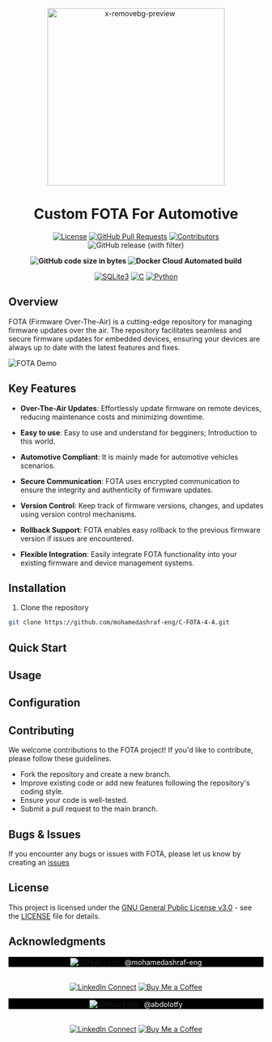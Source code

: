 
<p align="center">
  <a href="https://imgbb.com/"><img src="https://i.ibb.co/7RNX7Jg/x-removebg-preview.png" alt="x-removebg-preview" border="0" width="350"></a>
</p>
<div align="center">

# Custom FOTA For Automotive

</div>

<p align="center">
  <a href="https://img.shields.io/badge/License-GPL%203.0-blue.svg"><img src="https://img.shields.io/badge/License-GPL%203.0-blue.svg" alt="License"></a>
  <a href="https://github.com/mohamedashraf-eng/C-FOTA-4-A/pulls"><img src="https://img.shields.io/github/issues-pr/mohamedashraf-eng/C-FOTA-4-A" alt="GitHub Pull Requests"></a>
  <a href="https://github.com/mohamedashraf-eng/C-FOTA-4-A/contributors"><img src="https://img.shields.io/github/contributors/mohamedashraf-eng/C-FOTA-4-A" alt="Contributors"></a>
  <img alt="GitHub release (with filter)" src="https://img.shields.io/github/v/release/mohamedashraf-eng/C-FOTA-4-A">
</p>

</p>
<p align="center">
  <b> 
  <img alt="GitHub code size in bytes" src="https://img.shields.io/github/languages/code-size/mohamedashraf-eng/C-FOTA-4-A"> 
  </b>
  <b>
  <img alt="Docker Cloud Automated build" src="https://img.shields.io/docker/cloud/automated/mohamedashraf-eng/C-FOTA-4-A">
  </b>
</p>


<p align="center">
  <a href="https://www.sqlite.org/index.html"><img src="https://img.shields.io/badge/SQLite-07405E?style=for-the-badge&logo=sqlite&logoColor=white" alt="SQLite3"></a>
  <a href="https://www.gnu.org/home.en.html"><img src="https://img.shields.io/badge/C-00599C?style=for-the-badge&logo=c&logoColor=white" alt="C"></a>
  <a href="https://www.python.org"><img src="https://img.shields.io/badge/Python-FFD43B?style=for-the-badge&logo=python&logoColor=blue" alt="Python"></a>
</p>

## Overview 
FOTA (Firmware Over-The-Air) is a cutting-edge repository for managing firmware updates over the air. The repository facilitates seamless and secure firmware updates for embedded devices, ensuring your devices are always up to date with the latest features and fixes.

![FOTA Demo](insert_demo_gif_or_screenshot_here)

## Key Features

- **Over-The-Air Updates**: Effortlessly update firmware on remote devices, reducing maintenance costs and minimizing downtime.

- **Easy to use**: Easy to use and understand for begginers; Introduction to this world.

- **Automotive Compliant**: It is mainly made for automotive vehicles scenarios.  

- **Secure Communication**: FOTA uses encrypted communication to ensure the integrity and authenticity of firmware updates.

- **Version Control**: Keep track of firmware versions, changes, and updates using version control mechanisms.

- **Rollback Support**: FOTA enables easy rollback to the previous firmware version if issues are encountered.

- **Flexible Integration**: Easily integrate FOTA functionality into your existing firmware and device management systems.

## Installation
1. Clone the repository  
```bash
git clone https://github.com/mohamedashraf-eng/C-FOTA-4-A.git
```  

## Quick Start  

## Usage  


## Configuration  


## Contributing  
We welcome contributions to the FOTA project! If you'd like to contribute, please follow these guidelines.

* Fork the repository and create a new branch.
* Improve existing code or add new features following the repository's coding style.
* Ensure your code is well-tested.
* Submit a pull request to the main branch.

## Bugs & Issues

If you encounter any bugs or issues with FOTA, please let us know by creating an [issues](https://github.com/mohamedashraf-eng/C-FOTA-4-A/issues)
## License  
This project is licensed under the [GNU General Public License v3.0](https://www.gnu.org/licenses/gpl-3.0.en.html) - see the [LICENSE](https://github.com/mohamedashraf-eng/C-FOTA-4-A/blob/main/LICENSE) file for details.

## Acknowledgments  

<div align="center" style="background-color: black; padding: 1px; max-width: 10000px;">
  <a href="https://github.com/mohamedashraf-eng" style="text-decoration: none;">
    <img src="https://img.shields.io/badge/GitHub-100000?style=for-the-badge&logo=github&logoColor=white" alt="GitHub Logo" style="vertical-align: middle;">
    <span style="color: white; margin-left: 5px; vertical-align: middle;">@mohamedashraf-eng</span>
  </a>
  
</div>

<div align="center">
<br>

[![LinkedIn Connect](https://img.shields.io/badge/LinkedIn-0077B5?style=for-the-badge&logo=linkedin&logoColor=white)](https://www.linkedin.com/in/mohamed-ashraf-wx/) [![Buy Me a Coffee](https://img.shields.io/badge/sponsor-30363D?style=for-the-badge&logo=GitHub-Sponsors&logoColor=white)](https://www.linkedin.com/in/mohamed-ashraf-wx/)

<div align="center" style="background-color: black; padding: 1px; max-width: 10000px;">
  <a href="https://github.com/mohamedashraf-eng" style="text-decoration: none;">
    <img src="https://img.shields.io/badge/GitHub-100000?style=for-the-badge&logo=github&logoColor=white" alt="GitHub Logo" style="vertical-align: middle;">
    <span style="color: white; margin-left: 5px; vertical-align: middle;">@abdolotfy</span>
  </a>
  
</div>
<div align="center">
<br>

[![LinkedIn Connect](https://img.shields.io/badge/LinkedIn-0077B5?style=for-the-badge&logo=linkedin&logoColor=white)](https://www.linkedin.com/in/mohamed-ashraf-wx/) [![Buy Me a Coffee](https://img.shields.io/badge/sponsor-30363D?style=for-the-badge&logo=GitHub-Sponsors&logoColor=white)](https://www.linkedin.com/in/mohamed-ashraf-wx/)

</div>
